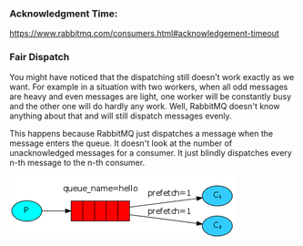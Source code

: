 
### Acknowledgment Time: 

https://www.rabbitmq.com/consumers.html#acknowledgement-timeout

### Fair Dispatch
You might have noticed that the dispatching still doesn't work exactly as we want. For example in a situation with two workers, when all odd messages are heavy and even messages are light, one worker will be constantly busy and the other one will do hardly any work. Well, RabbitMQ doesn't know anything about that and will still dispatch messages evenly.

This happens because RabbitMQ just dispatches a message when the message enters the queue. It doesn't look at the number of unacknowledged messages for a consumer. It just blindly dispatches every n-th message to the n-th consumer.

![Fair Fetch](./img/prefetch-count.png)